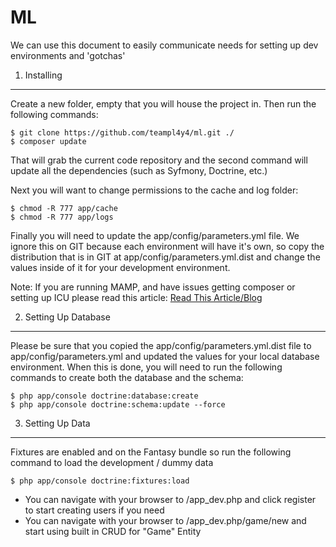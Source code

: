 ML
========================

We can use this document to easily communicate needs for setting up dev environments and 'gotchas'

1) Installing
----------------------------------
Create a new folder, empty that you will house the project in.  Then run the following commands:

```
$ git clone https://github.com/teampl4y4/ml.git ./
$ composer update
```

That will grab the current code repository and the second command will update all the dependencies (such as Syfmony, Doctrine, etc.)

Next you will want to change permissions to the cache and log folder:

```
$ chmod -R 777 app/cache
$ chmod -R 777 app/logs
```

Finally you will need to update the app/config/parameters.yml file.  We ignore this on GIT because each environment will have it's own,
so copy the distribution that is in GIT at app/config/parameters.yml.dist and change the values inside of it for your development environment.

Note: If you are running MAMP, and have issues getting composer or setting up ICU please read this article:
[Read This Article/Blog](http://www.lullabot.com/blog/article/installing-php-pear-and-pecl-extensions-mamp-mac-os-x-107-lion)


2) Setting Up Database
----------------------------------
Please be sure that you copied the app/config/parameters.yml.dist file to app/config/parameters.yml and updated the values for your local database environment.  When this is done, you will need to run the following commands to create both the database and the schema:

```
$ php app/console doctrine:database:create
$ php app/console doctrine:schema:update --force
```

3) Setting Up Data
----------------------------------
Fixtures are enabled and on the Fantasy bundle so run the following command to load the development / dummy data

```
$ php app/console doctrine:fixtures:load
```

- You can navigate with your browser to /app_dev.php and click register to start creating users if you need
- You can navigate with your browser to /app_dev.php/game/new and start using built in CRUD for "Game" Entity
